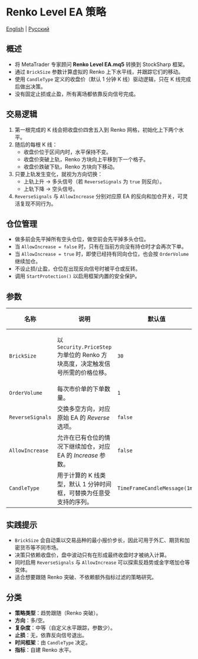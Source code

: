 # Renko Level EA 策略
[English](README.md) | [Русский](README_ru.md)

## 概述
- 将 MetaTrader 专家顾问 **Renko Level EA.mq5** 转换到 StockSharp 框架。
- 通过 `BrickSize` 参数计算虚拟的 Renko 上下水平线，并跟踪它们的移动。
- 使用 `CandleType` 定义的收盘价（默认 1 分钟 K 线）驱动逻辑，只在 K 线完成后做出决策。
- 没有固定止损或止盈，所有离场都依靠反向信号完成。

## 交易逻辑
1. 第一根完成的 K 线会把收盘价四舍五入到 Renko 网格，初始化上下两个水平。
2. 随后的每根 K 线：
   - 收盘价位于区间内时，水平保持不变。
   - 收盘价突破上轨，Renko 方块向上平移到下一个格子。
   - 收盘价跌破下轨，Renko 方块向下移动。
3. 只要上轨发生变化，就视为方向切换：
   - 上轨上升 → 多头信号（若 `ReverseSignals` 为 `true` 则反向）。
   - 上轨下降 → 空头信号。
4. `ReverseSignals` 与 `AllowIncrease` 分别对应原 EA 的反向和加仓开关，可灵活复现不同行为。

## 仓位管理
- 做多前会先平掉所有空头仓位，做空前会先平掉多头仓位。
- 当 `AllowIncrease = false` 时，只有在当前方向没有持仓时才会再次下单。
- 当 `AllowIncrease = true` 时，即使已经持有同向仓位，也会按 `OrderVolume` 继续加仓。
- 不设止损/止盈，仓位在出现反向信号时被平仓或反转。
- 调用 `StartProtection()` 以启用框架内置的安全保护。

## 参数
| 名称 | 说明 | 默认值 | 可优化 |
| --- | --- | --- | --- |
| `BrickSize` | 以 `Security.PriceStep` 为单位的 Renko 方块高度，决定触发信号所需的价格位移。 | `30` | 是（10 → 100，步长 10） |
| `OrderVolume` | 每次市价单的下单数量。 | `1` | 否 |
| `ReverseSignals` | 交换多空方向，对应原始 EA 的 *Reverse* 选项。 | `false` | 否 |
| `AllowIncrease` | 允许在已有仓位的情况下继续加仓，对应 EA 的 *Increase* 参数。 | `false` | 否 |
| `CandleType` | 用于计算的 K 线类型，默认 1 分钟时间框，可替换为任意受支持的序列。 | `TimeFrameCandleMessage(1m)` | 否 |

## 实践提示
- `BrickSize` 会自动乘以交易品种的最小报价步长，因此可用于外汇、期货和加密货币等不同市场。
- 决策只依赖收盘价，盘中波动只有在形成最终收盘时才被纳入计算。
- 同时启用 `ReverseSignals` 与 `AllowIncrease` 可以探索反趋势或金字塔加仓等变体。
- 适合想要跟随 Renko 突破、不依赖额外指标过滤的策略研究。

## 分类
- **策略类型**：趋势跟随（Renko 突破）。
- **方向**：多/空。
- **复杂度**：中等（自定义水平跟踪，参数少）。
- **止损**：无，依靠反向信号退出。
- **时间框架**：由 `CandleType` 决定。
- **指标**：自建 Renko 水平。
